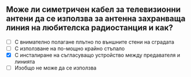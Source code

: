 ## Може ли симетричен кабел за телевизионни антени да се използва за антенна захранваща линия на любителска радиостанция и как?

<!-- Верният отговор е отбелязан с [X] -->

- [ ] С внимателно полагане плътно по външните стени на сградата
- [ ] С използване на по-мощно крайно стъпало
- [X] С инсталиране на съгласуващо устройство между предавателя и линията
- [ ] Изобщо не може да се използва
